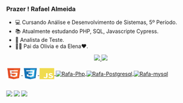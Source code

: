 ### Prazer ! Rafael Almeida


- 💻 Cursando Análise e Desenvolvimento de Sistemas, 5º Período.
- 📚 Atualmente estudando PHP, SQL, Javascripte Cypress.
- 🏢 Analista de Teste.
- 👨‍👧 Pai da Olivia e da Elena❤️.

<div align="center">
  <a href="https://github.com/rafael13almeida">
  <img height="180em" src="https://github-readme-stats.vercel.app/api?username=rafael13almeida&show_icons=false&theme=dark&include_all_commits=true&count_private=true"/>
  <img height="180em" src="https://github-readme-stats.vercel.app/api/top-langs/?username=rafael13almeida&layout=compact&langs_count=7&theme=dark"/>
</div>
 
<div style="display: inline_block"><br>
  <img align="center" alt="Rafa-HTML" height="30" width="40" src="https://raw.githubusercontent.com/devicons/devicon/master/icons/html5/html5-original.svg">
  <img align="center" alt="Rafa-CSS" height="30" width="40" src="https://raw.githubusercontent.com/devicons/devicon/master/icons/css3/css3-original.svg">
  <img align="center" alt="Rafa-Js" height="30" width="40" src="https://raw.githubusercontent.com/devicons/devicon/master/icons/javascript/javascript-plain.svg">
  <img align="center" alt="Rafa-Php" height="30" width="40" src="https://cdn.jsdelivr.net/gh/devicons/devicon/icons/php/php-original.svg">
  <img align="center" alt="Rafa-Postgresql" height="30" width="40" src="https://cdn.jsdelivr.net/gh/devicons/devicon/icons/postgresql/postgresql-original.svg">
  <img align="center" alt="Rafa-mysql" height="30" width="40"src="https://cdn.jsdelivr.net/gh/devicons/devicon/icons/mysql/mysql-original-wordmark.svg"> 
</div>

##
  <div>
  <a href="https://www.linkedin.com/in/rafael-almeida-287605137/" target="_blank"><img src="https://img.shields.io/badge/-LinkedIn-%230077B5?style=for-the-badge&logo=linkedin&logoColor=white" target="_blank"></a>   
  <a href = "mailto:rafael13almeida@gmail.com"><img src="https://img.shields.io/badge/-Gmail-%23333?style=for-the-badge&logo=gmail&logoColor=white" target="_blank"></a>
  <a href="https://instagram.com/faelroots13/" target="_blank"><img src="https://img.shields.io/badge/-Instagram-%23E4405F?style=for-the-badge&logo=instagram&logoColor=white" target="_blank"></a>
  
    
</div>
